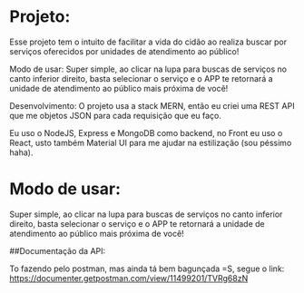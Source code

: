 # Projeto:
Esse projeto tem o intuito de facilitar a vida do cidão ao realiza buscar por serviços oferecidos por unidades de atendimento ao público!

Modo de usar:
Super simple, ao clicar na lupa para buscas de serviços no canto inferior direito, basta selecionar o serviço e o APP te retornará a unidade de atendimento ao público mais próxima de você!

Desenvolvimento:
O projeto usa a stack MERN, então eu criei uma REST API que me objetos JSON para cada requisição que eu faço.

Eu uso o NodeJS, Express e MongoDB como backend, no Front eu uso o React, usto também Material UI para me ajudar na estilização (sou péssimo haha).

# Modo de usar:
Super simple, ao clicar na lupa para buscas de serviços no canto inferior direito, basta selecionar o serviço e o APP te retornará a unidade de atendimento ao público mais próxima de você!

##Documentação da API:

To fazendo pelo postman, mas ainda tá bem bagunçada =S, segue o link: https://documenter.getpostman.com/view/11499201/TVRg68zN
